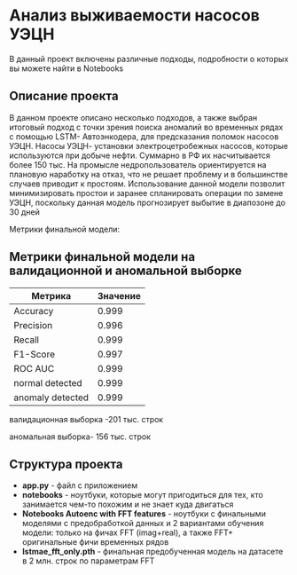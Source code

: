 # Анализ выживаемости насосов УЭЦН  
В данный проект включены различные подходы, подробности о которых вы можете найти в Notebooks

## Описание проекта

В данном проекте описано несколько подходов, а также выбран итоговый подход с точки зрения поиска аномалий во временных рядах с помощью LSTM- Автоэнкодера, для предсказания поломок насосов УЭЦН.
Насосы УЭЦН- установки электроцетробежных насосов, которые используются при добыче нефти. 
Суммарно в РФ их насчитывается более 150 тыс.
На промысле недропользователь ориентируется на плановую наработку на отказ, что не решает проблему и в большинстве случаев приводит к простоям.
Использование данной модели позволит минимизировать простои и заранее спланировать операции по замене УЭЦН, поскольку данная модель прогнозирует выбытие в диапозоне до 30 дней

Метрики финальной модели:
## Метрики финальной модели на валидационной и аномальной выборке

| Метрика          | Значение |
|------------------|----------|
| Accuracy         | 0.999    |
| Precision        | 0.996    |
| Recall           | 0.999    |
| F1-Score         | 0.997    |
| ROC AUC          | 0.999    |
| normal detected  | 0.999    |
| anomaly detected | 0.999    |


валидационная выборка -201 тыс. строк 

аномальная выборка- 156 тыс. строк
## Структура проекта

- **app.py** - файл с приложением
- **notebooks** - ноутбуки, которые могут пригодиться для тех, кто занимается чем-то похожим и не знает куда двигаться
- **Notebooks Autoenc with FFT features** - ноутбуки с финальными моделями с предобработкой данных и 2 вариантами обучения модели: только на фичах FFT (imag+real), а также FFT+ оригинальные фичи временных рядов
- **lstmae_fft_only.pth** - финальная предобученная модель на датасете в 2 млн. строк по параметрам FFT
